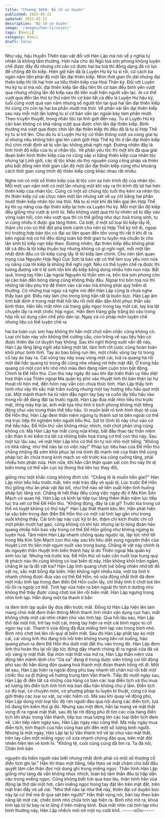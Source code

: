 ```yaml
---
title: "Chương 1656: Bỏ lỡ cơ duyên"
published: 2025-05-22
updated: 2025-05-22
description: 'Bỏ lỡ cơ duyên'
image: '/images/han-li/cover/'
tags: [HanLi]
category: HanLi
draft: false
---
```


Như vậy, hậu Huyền Thiên bảo vật đối với Hàn Lập mà nói về ý
nghĩa tự nhiên là không tầm thường. Hơn nữa cho dù Ngũ toả
sơn phong không luyện chế được đầy đủ nhưng chỉ cần có được
hai ba toà thì đồng dạng đã có lực để chống đỡ lôi kiếp.
Hiện giờ hắn đã là Luyện Hư kỳ tu sĩ rồi, cứ cách ba ngàn năm
liền phải độ một lần đại thiên kiếp. Nhìn thời gian thì dài nhưng
đại thiên kiếp thì lời hại hơn xa tiểu thiên kiếp của Hoá Thần kỳ.
Đối với Luyện Hư kỳ tu sĩ mà nói, đại thiên kiếp lần đầu tiên thì cơ
bản đều bình yên vượt qua nhưng những lần độ kiếp sau đó liền
xuất hiện người vẫn lạc.
Ai có thể vượt qua đến lần thứ tư thứ năm thì cơ bản tất cả đều là
Luyện Hư hậu kỳ, tuổi cũng vượt quá vạn năm nhưng số người
tồn tại qua hai lần đại thiên kiếp thì cũng chỉ còn lại hai ba phần
mười mà thôi. Về phần vài lần đại thiên kiếp sau này mỗi một lần
lượng tu sĩ cơ bản vẩn lạc ngoài bảy tám phần mười.
Theo truyền thuyết, trong nhân tộc tại linh giới đến nay. Tu sĩ
Luyện Hư kỳ căn bản không có khả năng vượt qua được chín lần
đại thiên kiếp. Bình thường mà vượt qua được chín lần đại thiên
kiếp thì đều đã là tu sĩ Hợp Thể kỳ tu sĩ trở lên. Cho dù tu sĩ
Luyện Hư kỳ có thần thông vượt xa cùng giai tu sĩ nhưng nếu
không tiến giai lên cảnh giới Hợp Thể kỳ thì ở lần đại thiên kiếp
thứ chín nhất định sẽ bị vẫn lạc không phải nghi ngờ.
Đương nhiên đây là tình hình độ kiếp của tu sĩ nhân tộc. Về phần
yêu tộc thì một khi đã qua giai đoạn biến hình thiên kiếp của nó
cũng xấp xỉ bằng thiên kiếp của nhân tộc nhưng tại Linh giới, các
dị tộc khác do thọ nguyên cùng công pháp và thiên phú bất đồng
nên thời gian cần độ một lần đại thiên kiếp cũng như khoảng cách
thời gian cùng trình độ thiên kiếp cũng khác nhau rất nhiều.

Nghe nói có một số thiên kiếp của dị tộc còn xa hơn trình độ của
nhân tộc. Mỗi một vạn năm mới có một lần nhưng một khi xảy ra
thì trình độ lợi hai hơn thiên kiếp của nhân tộc. Cũng có một số
chủng tộc tuổi thọ kém xa nhân tộc thì thiên kiếp cứ vài chục năm
một lần nhưng xét về uy chỉ bằng hai phần mười thiên kiếp nhân
tộc mà thôi.
Mà tu sĩ một khí đã tiến giai lên Hợp Thể kỳ thì uy năng của đại
thiên kiếp lại hơn xa Luyện Hư kỳ. Mỗi một lần độ kiếp đều giống
như vượt ải sinh tử. Nếu không vượt qua thì tự nhiên sẽ bị đẩy
vào vòng luân hồi, còn nếu vượt qua thì có thể giống như dục hoả
trùng sinh, tu vi cũng nhiều ít được gia tăng thêm. Cá biệt, ở một
số loại lôi kiếp tẩy lễ, thậm chí còn có thể đột phá bình cảnh cho
nên từ Hợp Thể kỳ trở đi, ngoại trừ trường hợp bản tộc có đại sự
liên quan đến tồn vong thì rất ít khí đi ra bên ngoài mà cơ hồ đều
dùng toàn bộ thời gian tu luyện mà chuẩn bị cho lần sinh tử kiếp
nạn tiếp theo.
Đương nhiên, đại thiên kiếp đều không phải tất cả đều là lôi kiếp
thuần tuý nhưng không có gì nghi ngờ, mỗi một lần nhất định đều
có lôi kiếp cùng tẩy lễ lôi kiếp làm chính. Cho nên tầm quan trọng
của Nguyên Hợp Ngũ Cực Sơn là bảo vật có thể làm suy yếu non
nửa uy năng của lôi kiếp là không thể nghi ngờ. Nếu có thể luyện
chế ra được thì tương đương với tỉ lệ sinh tồn khi độ kiếp bỗng
dưng nhiều hơn non nửa.
Bất quá, trong tay Hàn Lập ngoài Nguyên từ thần sơn ra, bốn toà
sơn phong còn lại căn bản đến bóng dáng cũng không thấy đâu.
Ngoại trừ bốn toà núi thì những tài liệu phụ trợ để thêm vào cái
nào mà không phải quý hiếm dị thường. Có những loại ngay cả
nghe nói đến Hàn Lập cũng là chưa nghe thấy bao giờ. Điều này
làm cho trong lòng hắn rất là buồn bực.
Hàn Lạp âm tình bất định ở trong mật thất hồi lâu rồi mới dần dần
khôi phục thần sắc bình thản. Hắn liếc mắt nhìn cái trang giấy
ngọc trong tay một cái, tay kia lật chuyển lấy ra một chiếc hộp
ngọc. Hắn đem trang giấy trắng bỏ vào trong hộp rồi sử dụng cấm
chế phù dán lại.
Ngay cả có pháp môn luyện chế nhưng liệu có thể luyện chế ra

hai ba toàn cực sơn hay không thì hắn một chút nắm chắc cũng
không có. Loại chí bảo này vốn không thể cưỡng cầu, còn trông
về sau liệu hắn có được thiên đại cơ duyên hay không. Sau khi
nghĩ thông suốt vấn đề này, Hàn Lập lẳng lặng ngồi xếp bằng một
lát, tâm tình rốt cuộc cũng hoàn toàn khôi phục bình tĩnh.
Tay áo bào bỗng run lên, một chiếc vòng tay từ trong cổ tay áo
bay ra. Cái vòng tay này xoay vòng một cái, toả ra quang hà rồi
một dải hắc quang từ trong đó cũng nhẹ nhàng rơi trên mặt đất. Ở
trong hắc quang có một con khí nhỏ nhỏ màu đen đang nằm cuộn
tròn bất động. Chính là Đề Hồn thú.
Con thú này ngày đó sau khi đại triển thần uy tiêu diệt hoá thân
của Thiên ngoại Ma quân ký phó vào Huyệt linh thì bản thân lại
hư thoát rồi hôn mê, đến hôm nay vẫn còn chưa thức tỉnh. Hàn
Lập thấy tình hình như vậy thì sắc mặt trầm xuống nhưng một tay
hướng tiểu hầu quơ một cái. Một mảnh thanh hà từ năm đầu
ngón tay bay ra cuốn lấy tiểu hầu vào trong rồi dễ dàng đặt tại
trước người.
Hàn Lập đưa mắt nhìn tiểu thú trước mặt, lông mày híp lại, ánh
mắt tựa như tinh ti kích phong không một tiếng động chui vào
trong thân thể tiểu hầu. Vì muốn biết rõ tình hình thực tế của Đề
Hồn thú, Hàn Lập đem thần niệm ngưng tụ thành sợi tơ bên ngoài
cơ thể mà trực tiếp thí nghiệm trên người tiểu thú.
Sợi tơ (tinh ti) này chui vào cơ thể tiểu hầu, Đề Hồn thú vẫn
không nhúc nhích, một chút phản ứng cũng không có. Mà Hàn
Lập hai mắt cũng nửa khép, bắt đầu thao tác thần niệm cẩn thận
tỉ mỉ kiểm tra tất cả những biến hoá trong cơ thể con thú này. Sau
một lúc lâu sau, vẻ mặt Hàn Lập khó có thể tin tự nói nhỏ một
tiếng:
"Không có khả năng, như thế nào lại có việc này!"
Pháp lực tiêu hao của Đề Hồn thú chẳng những đã sớm khôi
phục lại mà trình độ mạnh mẽ của thân thể cùng pháp lực ẩn
chứa trong kinh mạch so với trước kia cũng cuồng tăng, phải
nhiều hơn phân nửa. Hơn nữa, khi hắn cẩn thận quan sát con thú
này thì dị biến trong cơ thể vẫn cực kỳ thong thả liên tục thay đổi,

giống như một khắc cũng không đình chỉ.
"Chẳng lẽ là muốn tiến giai?"
Hàn Lập nhìn tiểu hầu trước mắt, trên mặt tràn đầy vẻ quái dị. Lúc
trước Đề Hồn thú giống như ăn phải vật đại bổ, như thế nào sẽ
liền xuất hiện tình huống pháp lực tăng vọt. Chẳng lẽ hết thảy đều
cùng việc ngày đó ở Ma Kim Sơn Mạch có quan hệ.
Hàn Lập cả kinh lại tiếp tục tăng thêm thần niệm lực tiếp tục tra
xét cơ thể Đề Hồn thú.
"Không đúng, đây là cái gì? Trước kia trong cơ thể nó tuyệt không
có thứ này!"
Hàn Lập thất thanh kêu lên.
Hắn phát hiện tại sâu bên trong đan điền Đề Hồn thú có một cái
tinh lạp gần như trong suốt không thấy. Cái tinh lạp này cực kỳ bí
ẩn, thậm chí kích thước chỉ cỡ một phần mười hạt gạo, cũng
không có khí tức nhưng lại bị từng đoàn hào quang nhiếp hồn bao
vây trong cơ thể Đề Hồn giống như không ngừng bị luyện hoá.
Tâm niệm Hàn Lập nhanh chóng quay ngược lại, lập tức nhớ tới
trong Ma Kim Sơn Mạch con thú này sau khi tiêu diệt xong
nguyên thần của Huyệt Linh thì liền một ngụm nuốt vào trong
bụng. Chẳng lẽ vật này chính là do nguyên thần Huyệt linh biến
thành hay là do Thiên ngoại Ma quân ký sinh lưu lại. Nhưng mà
trước kia, Đề Hồn thú vô luận cắn nuốt loại hung quỷ lệ phách
nào thì cũng không có loại biến dị này. Hắn không khỏi trầm
ngâm, chẳng lẽ lại là đồ vật kia? Hàn Lập linh quang chợt loé
bỗng nhiên nhớ tới đồ vật nọ, sắc mặt bỗng đại biến.
Hắn không nghĩ nhiều nữa, một tia tinh ti nhanh chóng được đưa
vào cơ thể Đề Hồn, nó vừa động nhất thời đã đem một mẩu tinh
lạp trong đan điền Đề Hồn cuốn lấy, chỉ thấy tinh ti chợt loé lên rồi
lôi ra ngoài cơ thể. Tinh lạp vừa hiện ra bên ngoài thì tinh ti
dường như không thể thấy được cũng chợt loé lên rồi biến mất.
Hàn Lập ngưng trọng nhìn tinh lạp. Hắn dùng một tia thanh ti bắn

ra đem tinh lạp quấn lấy đưa đến trước mắt. Đồng tử Hàn Lập
hiện lên lam mang chói mắt đem thần thông Minh thanh linh nhãn
vận dụng cực hạn, mắt không chớp một cái nhìn chăm chú vào
tinh lạp.
Qua hồi lâu sau, Hàn Lập thở dài một hơi, trở tay một cái, trong
tay hiện ra một cái bình ngọc to cỡ ngón tay cái. Thanh ti vừa
động đã đưa miếng tinh lạp vào trong bình nhỏ. Bình nhỏ chợt loé
lên rồi quỷ dị biến mất. Sau đó Hàn Lập phất tay áo một cái, cái
vòng linh thú đang trôi nổi trên không trung liền rơi xuống, hào
quang phun ra đem Đề Hồn thú dưới mặt đất thu vào trong đó.
Hàn Lập đem linh thú hoàn thu lại rồi lập tức đứng dậy nhanh
chóng đi ra ngoài cửa đá và vội vàng ly mật thất. Đại môn mật
thất vừa mở ra, Hàn Lập thần niệm vừa động liền mệnh lệnh cho
"Oa oa" đang ở trong dược viên trông coi tốt động phủ sau đó hắn
dùng độn quang hoá thành một đoàn thanh hồng rời đi.
Một lát sau, Hàn Lập hiện ra ngoài động phủ bay nhanh tới chân
núi rồi bắt một chiếc thú xa đi thẳng về hướng trung tâm Vân
thành. Tiếp đó mười ngày sau, Hàn Lập đi đến tất cả những cửa
hàng có bán các loại điển tịch và thu mua số lượng lớn điển tịch
linh tinh mà ban đầu hắn không chú ý lắm. Điển tịch có đủ loại, có
chuyên môn, có phương pháp tu luyện bí thuật, cũng có loại giới
thiệu các loại sự vật, sự việc hiếm có.
Mà sau khi quay về động phủ, Hàn Lập dùng một loại tốc độ rợn
người đảo qua nội dung các điển tịch, tựa hồ đang tìm kiếm thứ
gì đó. Nhưng sau một đêm, hắn lại mang vẻ mặt thất vọng đi ra
ngoài mật thất, sau đó lại rời động phủ đi tìm các cửa hàng điển
tịch lớn khác trong Vân thành, tiếp tục mua lượng lớn các loại
điển tịch đem về.
Liên tiếp năm ngày sau, Hàn Lập ngày nào cũng thế. Mà mấy
ngày mua điển tịch, tinh thạch của hắn cũng hao phí đến một số
lượng kinh người. Nhưng là một ngày, Hàn Lập lại từ Vân thành
trở về lại chui vào mật thất, trên tay cầm một miếng ngọc cổ xưa
nhanh chóng đảo qua, trên mặt đột nhiên hiện lên vẻ kinh hỉ.
"Không tệ, cuối cùng cũng đã tìm ra. Ta đã nói, Chân linh bản

nguyên dù hiếm người nào biết nhưng nhất định phải có một số
thượng cổ điển tịch ghi lại."
Hắn thì thào một tiếng, tiếp theo vẻ mặt chăm chú bắt đầu quyết
tâm cẩn thận đọc nội dung ghi trong miếng ngọc. Thân hình Hàn
Lập giống như tảng đá vẫn không nhúc nhích, toàn bộ tâm thần
đều bị hấp dẫn vào trong miếng ngọc. Cũng không biết trải qua
bao lâu, thân hình hắn vừa động lại thở dài một hơi, cầm miếng
ngọc trong tay đặt lên trên mặt đất, trên mặt tràn đầy vẻ uể oải.
"Như thế nào lại như thế này, thiên đại cơ duyên bực này lại cứ
thế mà đi qua sát bên người!"
Hắn thất vọng nói, bàn tay theo bản năng lật một cái, chiếc bình
nhỏ chứa tinh lạp hiện ra. Bình nhỏ mở ra, khoả tinh lạp từ từ bay
ra lơ lửng ở trên miệng bình. Đưa mắt nhìn cái tinh lạp như bình
thường này, Hàn Lập nhếch môi nở một nụ cười khổ.
------oOo------

